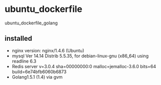 # ubuntu_dockerfile
ubuntu_dockerfile_golang

## installed
- nginx version: nginx/1.4.6 (Ubuntu)
- mysql Ver 14.14 Distrib 5.5.35, for debian-linux-gnu (x86_64) using readline 6.3
- Redis server v=3.0.4 sha=00000000:0 malloc=jemalloc-3.6.0 bits=64 build=6e74bfb6060b6873
- Golang1.5.1 (1.4) via gvm
